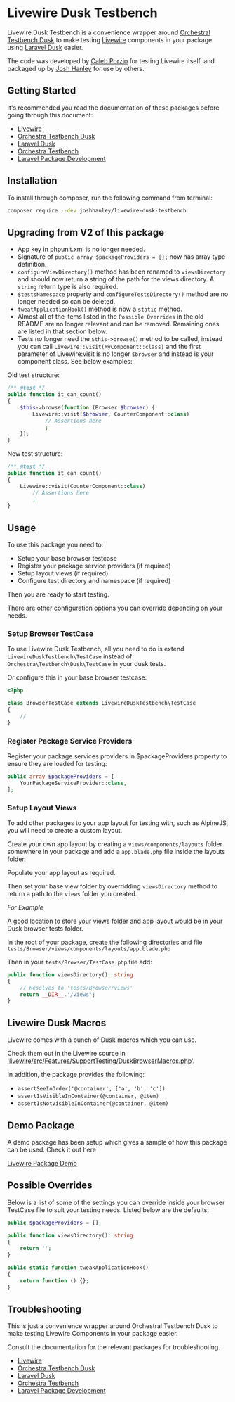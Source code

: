 # Livewire Dusk Testbench

Livewire Dusk Testbench is a convenience wrapper around [Orchestral Testbench Dusk](https://github.com/orchestral/testbench-dusk) to make testing [Livewire](https://github.com/livewire/livewire) components in your package using [Laravel Dusk](https://laravel.com/docs/dusk) easier.

The code was developed by [Caleb Porzio](https://github.com/calebporzio) for testing Livewire itself, and packaged up by [Josh Hanley](https://github.com/joshhanley) for use by others.

## Getting Started

It's recommended you read the documentation of these packages before going through this document:

- [Livewire](https://laravel-livewire.com/docs)
- [Orchestra Testbench Dusk](https://github.com/orchestral/testbench-dusk)
- [Laravel Dusk](https://laravel.com/docs/dusk)
- [Orchestra Testbench](https://github.com/orchestral/testbench)
- [Laravel Package Development](https://laravel.com/docs/packages)

## Installation

To install through composer, run the following command from terminal:

```bash
composer require --dev joshhanley/livewire-dusk-testbench
```

## Upgrading from V2 of this package

- App key in phpunit.xml is no longer needed.
- Signature of `public array $packageProviders = [];` now has array type definition.
- `configureViewDirectory()` method has been renamed to `viewsDirectory` and should now return a string of the path for the views directory. A `string` return type is also required.
- `$testsNamespace` property and `configureTestsDirectory()` method are no longer needed so can be deleted.
- `tweatApplicationHook()` method is now a `static` method.
- Almost all of the items listed in the `Possible Overrides` in the old README are no longer relevant and can be removed. Remaining ones are listed in that section below.
- Tests no longer need the `$this->browse()` method to be called, instead you can call `Livewire::visit(MyComponent::class)` and the first parameter of Livewire:visit is no longer `$browser` and instead is your component class. See below examples:

Old test structure:
```php
/** @test */
public function it_can_count()
{
    $this->browse(function (Browser $browser) {
        Livewire::visit($browser, CounterComponent::class)
            // Assertions here
            ;
    });
}
```

New test structure:
```php
/** @test */
public function it_can_count()
{
    Livewire::visit(CounterComponent::class)
        // Assertions here
        ;
}
```


## Usage

To use this package you need to:

- Setup your base browser testcase
- Register your package service providers (if required)
- Setup layout views (if required)
- Configure test directory and namespace (if required)

Then you are ready to start testing.

There are other configuration options you can override depending on your needs.

### Setup Browser TestCase

To use Livewire Dusk Testbench, all you need to do is extend `LivewireDuskTestbench\TestCase` instead of `Orchestra\Testbench\Dusk\TestCase` in your dusk tests.

Or configure this in your base browser testcase:

```php
<?php

class BrowserTestCase extends LivewireDuskTestbench\TestCase
{
    //
}
```

### Register Package Service Providers

Register your package services providers in $packageProviders property to ensure they are loaded for testing:

```php
public array $packageProviders = [
    YourPackageServiceProvider::class,
];
```

### Setup Layout Views

To add other packages to your app layout for testing with, such as AlpineJS, you will need to create a custom layout.

Create your own app layout by creating a `views/components/layouts` folder somewhere in your package and add a `app.blade.php` file inside the layouts folder.

Populate your app layout as required.

Then set your base view folder by overridding `viewsDirectory` method to return a path to the `views` folder you created.

*For Example*

A good location to store your views folder and app layout would be in your Dusk browser tests folder.

In the root of your package, create the following directories and file
`tests/Browser/views/components/layouts/app.blade.php`

Then in your `tests/Browser/TestCase.php` file add:

```php
public function viewsDirectory(): string
{
    // Resolves to 'tests/Browser/views'
    return __DIR__.'/views';
}
```

## Livewire Dusk Macros

Livewire comes with a bunch of Dusk macros which you can use.

Check them out in the Livewire source in ['livewire/src/Features/SupportTesting/DuskBrowserMacros.php'](https://github.com/livewire/livewire/blob/main/src/Features/SupportTesting/DuskBrowserMacros.php).

In addition, the package provides the following:

- `assertSeeInOrder('@container', ['a', 'b', 'c'])`
- `assertIsVisibleInContainer(@container, @item)`
- `assertIsNotVisibleInContainer(@container, @item)`

## Demo Package

A demo package has been setup which gives a sample of how this package can be used. Check it out here

[Livewire Package Demo](https://github.com/joshhanley/livewire-package-demo)

## Possible Overrides

Below is a list of some of the settings you can override inside your browser TestCase file to suit your testing needs. Listed below are the defaults:

```php
public $packageProviders = [];

public function viewsDirectory(): string
{
    return '';
}

public static function tweakApplicationHook()
{
    return function () {};
}

```

## Troubleshooting

This is just a convenience wrapper around Orchestral Testbench Dusk to make testing Livewire Components in your package easier.

Consult the documentation for the relevant packages for troubleshooting.

- [Livewire](https://laravel-livewire.com/docs)
- [Orchestra Testbench Dusk](https://github.com/orchestral/testbench-dusk)
- [Laravel Dusk](https://laravel.com/docs/dusk)
- [Orchestra Testbench](https://github.com/orchestral/testbench)
- [Laravel Package Development](https://laravel.com/docs/packages)
